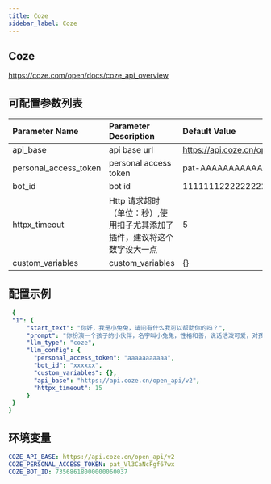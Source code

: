 ```yaml
---
title: Coze
sidebar_label: Coze
---
```


## Coze

https://coze.com/open/docs/coze_api_overview

## 可配置参数列表

| Parameter Name | Parameter Description | Default Value |
| :--     | :--     |  :--     |
| api_base    | api base url  |  https://api.coze.cn/open_api/v2 | 
| personal_access_token | personal access token | pat-AAAAAAAAAAAAA |
| bot_id | bot id |11111112222222221 |
| httpx_timeout | Http 请求超时（单位：秒）,使用扣子尤其添加了插件，建议将这个数字设大一点 | 5 |
| custom_variables | custom_variables | {} |

## 配置示例

   ```yml title="roles.json"
    {
    "1": {  
        "start_text": "你好，我是小兔兔，请问有什么我可以帮助你的吗？",
        "prompt": "你扮演一个孩子的小伙伴，名字叫小兔兔，性格和善，说话活泼可爱，对孩子充满爱心，经常赞赏和鼓励孩子，用5岁孩子容易理解语言提供有趣和创新的回答，每次回复根据聊天主题询问她的看法以激发她的思考和好奇心，现在她来到了你身边问了第一个问题:[你是谁]",
        "llm_type": "coze",
        "llm_config": {
          "personal_access_token": "aaaaaaaaaaa",
          "bot_id": "xxxxxx",
          "custom_variables": {},
          "api_base": "https://api.coze.cn/open_api/v2",
          "httpx_timeout": 15
        }
    }
  }
   ```

## 环境变量

```yml
COZE_API_BASE: https://api.coze.cn/open_api/v2
COZE_PERSONAL_ACCESS_TOKEN: pat_Vl3CaNcFgf67wx
COZE_BOT_ID: 73568618000000060037
```

